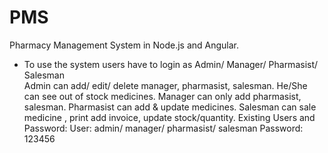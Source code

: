 # PMS
Pharmacy Management System in Node.js and Angular.

 <ul>
<li> To use the system users have to login as Admin/ Manager/ Pharmasist/ Salesman </li>
Admin can add/ edit/ delete manager, pharmasist, salesman. He/She can see out of stock medicines.
Manager can only add pharmasist, salesman.
Pharmasist can add & update medicines.
Salesman can sale medicine , print add invoice, update stock/quantity.
Existing Users and Password:
User: admin/ manager/ pharmasist/ salesman
Password: 123456
  </ul>
